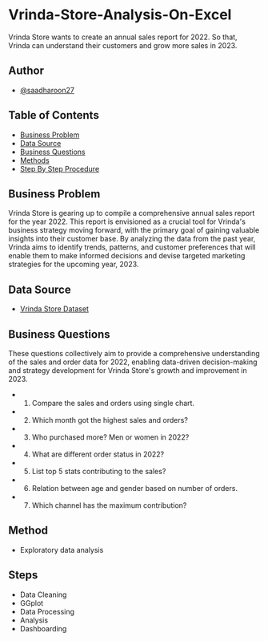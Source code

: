 # Vrinda-Store-Analysis-On-Excel
Vrinda Store wants to create an annual sales report for 2022. So that, Vrinda can understand their customers and grow more sales in 2023.

## Author
- [@saadharoon27](https://github.com/saadharoon27)

## Table of Contents
- [Business Problem](#business-problem)
- [Data Source](#vrinda-store-dataset)
- [Business Questions](#business-questions)
- [Methods](#methods)
- [Step By Step Procedure](#step-by-step-procedure)

## Business Problem
Vrinda Store is gearing up to compile a comprehensive annual sales report for the year 2022. This report is envisioned as a crucial tool for Vrinda's business strategy moving forward, with the primary goal of gaining valuable insights into their customer base. By analyzing the data from the past year, Vrinda aims to identify trends, patterns, and customer preferences that will enable them to make informed decisions and devise targeted marketing strategies for the upcoming year, 2023.

## Data Source
- [Vrinda Store Dataset](https://www.kaggle.com/datasets/harunshah786/vrinda-store-dataset)

## Business Questions
These questions collectively aim to provide a comprehensive understanding of the sales and order data for 2022, enabling data-driven decision-making and strategy development for Vrinda Store's growth and improvement in 2023.

- 1.	Compare the sales and orders using single chart.
- 2.	Which month got the highest sales and orders?
- 3.	Who purchased more? Men or women in 2022?
- 4.	What are different order status in 2022?
- 5.	List top 5 stats contributing to the sales?
- 6.	Relation between age and gender based on number of orders.
- 7.	Which channel has the maximum contribution?

## Method
- Exploratory data analysis

## Steps
- Data Cleaning
-   GGplot
- Data Processing
- Analysis
- Dashboarding

  
